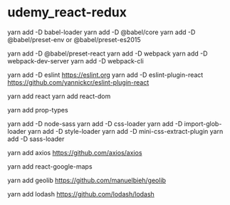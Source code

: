 # udemy_react-redux

yarn add -D babel-loader
yarn add -D @babel/core
yarn add -D @babel/preset-env or @babel/preset-es2015

yarn add -D @babel/preset-react
yarn add -D webpack
yarn add -D webpack-dev-server
yarn add -D webpack-cli

yarn add -D eslint
https://eslint.org
yarn add -D eslint-plugin-react
https://github.com/yannickcr/eslint-plugin-react

yarn add react
yarn add react-dom

yarn add prop-types



yarn add -D node-sass
yarn add -D css-loader
yarn add -D import-glob-loader
yarn add -D style-loader
yarn add -D mini-css-extract-plugin
yarn add -D sass-loader

yarn add axios
https://github.com/axios/axios

yarn add react-google-maps

yarn add geolib
https://github.com/manuelbieh/geolib

yarn add lodash
https://github.com/lodash/lodash


